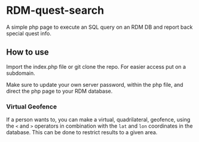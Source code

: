 # RDM-quest-search
A simple php page to execute an SQL query on an RDM DB and report back special quest info.

## How to use
Import the index.php file or git clone the repo. For easier access put on a subdomain.

Make sure to update your own server password, within the php file, and direct the php page to your RDM database.

### Virtual Geofence

If a person wants to, you can make a virtual, quadrilateral, geofence, using the `<` and `>` operators in combination with the `lat` and `lon` coordinates in the database. This can be done to restrict results to a given area.
